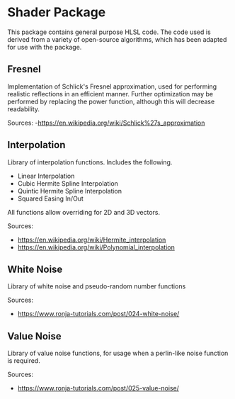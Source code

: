 # Shader Package
This package contains general purpose HLSL code. The code used is derived from a variety of open-source algorithms, which has been adapted for use with the package.

## Fresnel
Implementation of Schlick's Fresnel approximation, used for performing realistic reflections in an efficient manner. Further optimization may be performed by replacing the power function, although this will decrease readability.

Sources:
-https://en.wikipedia.org/wiki/Schlick%27s_approximation

## Interpolation
Library of interpolation functions. Includes the following.
- Linear Interpolation
- Cubic Hermite Spline Interpolation
- Quintic Hermite Spline Interpolation
- Squared Easing In/Out

All functions allow overriding for 2D and 3D vectors.

Sources:
- https://en.wikipedia.org/wiki/Hermite_interpolation
- https://en.wikipedia.org/wiki/Polynomial_interpolation

## White Noise
Library of white noise and pseudo-random number functions

Sources:
- https://www.ronja-tutorials.com/post/024-white-noise/

## Value Noise
Library of value noise functions, for usage when a perlin-like noise function is required.

Sources:
- https://www.ronja-tutorials.com/post/025-value-noise/